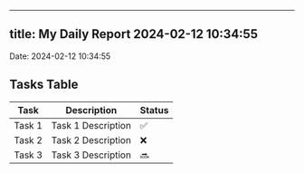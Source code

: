 
---
title: My Daily Report 2024-02-12 10:34:55
---

Date: 2024-02-12 10:34:55

## Tasks Table

| Task | Description | Status |
|------|-------------|--------|
| Task 1 | Task 1 Description | ✅ |
| Task 2 | Task 2 Description | ❌ |
| Task 3 | Task 3 Description | 🔜 |
